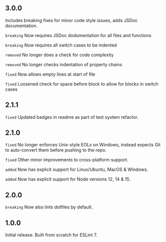 ## 3.0.0
Includes breaking fixes for minor code style issues, adds JSDoc documentation.

`breaking` Now requires JSDoc dodumentation for all files and functions

`breaking` Now requires all switch cases to be indented

`removed` No longer does a check for code complexity

`removed` No longer checks indentation of property chains

`fixed` Now allows empty lines at start of file

`fixed` Loosened check for space before block to allow for blocks in switch cases

## 2.1.1
`fixed` Updated badges in readme as part of test system refactor.

## 2.1.0
`fixed` No longer enforces Unix-style EOLs on Windows, instead expects Git to auto-convert them before pushing to the repo.

`fixed` Other minor improvements to cross-platform support.

`added` Now has explicit support for Linux/Ubuntu, MacOS & Windows.

`added` Now has explicit support for Node versions 12, 14 & 15.

## 2.0.0
`breaking` Now also lints dotfiles by default.

## 1.0.0
Initial release. Built from scratch for ESLint 7.
